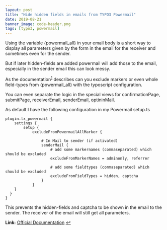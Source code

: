 ```yaml
---
layout: post
title: "Hide hidden fields in emails from TYPO3 Powermail"
date: 2019-08-21
banner_image: code-header.png
tags: [typo3, powermail]
---
```


Using the variable {powermail_all} in your email body is a short way to display all parameters given by the form in the email for the receiver and sometimes even for the sender. 

But if later hidden-fields are added powermail will add those to the email, especially in the sender email this can look messy. 

<!--more-->

As the documentation<sup id="link1">[1](#l1)</sup> describes can you exclude markers or even whole field-types from {powermail_all} with the typoscript configuration.

You can even separate the logic in the special views for confirmationPage, submitPage, receiverEmail, senderEmail, optininMail.

As default I have the following configuration in my Powermail setup.ts

```
plugin.tx_powermail {
	settings {
		setup {
			excludeFromPowermailAllMarker {

				# In Mail to sender (if activated)
				senderMail {
					# add some markernames (commaseparated) which should be excluded
					excludeFromMarkerNames = adminonly, referrer

					# add some fieldtypes (commaseparated) which should be excluded
					excludeFromFieldTypes = hidden, captcha
				}
			}
    }
  }
}
```

This prevents the hidden-fields and captcha to be shown in the email to the sender. The receiver of the email will still get all parameters.


<b id="l1">Link:</b> [Official Documentation](https://docs.typo3.org/typo3cms/extensions/powermail/7.3.1/ForAdministrators/BestPractice/RemoveValuesFromPowermailAll/Index.html) [↩](#link1)
